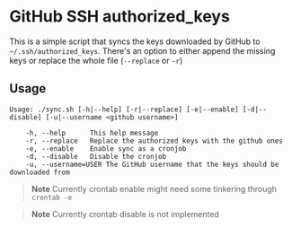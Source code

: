 # GitHub SSH authorized_keys

This is a simple script that syncs the keys downloaded by GitHub to
`~/.ssh/authorized_keys`. There's an option to either append the missing keys
or replace the whole file (`--replace` or `-r`)

## Usage

```
Usage: ./sync.sh [-h|--help] [-r|--replace] [-e|--enable] [-d|--disable] [-u|--username <github username>]

	-h,	--help		This help message
	-r,	--replace	Replace the authorized keys with the github ones
	-e,	--enable	Enable sync as a cronjob
	-d,	--disable	Disable the cronjob
	-u,	--username=USER	The GitHub username that the keys should be downloaded from
```

> **Note**
> Currently crontab enable might need some tinkering through `crontab -e`

> **Note**
> Currently crontab disable is not implemented
